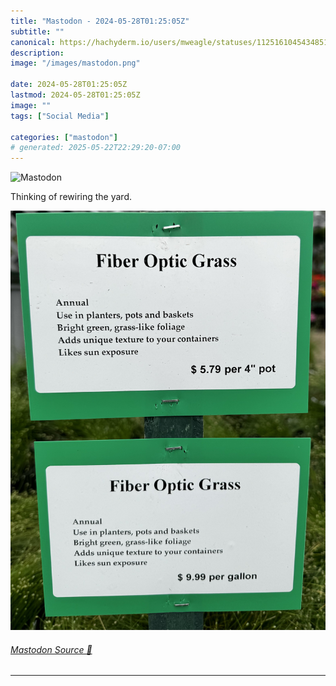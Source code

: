 ```yaml
---
title: "Mastodon - 2024-05-28T01:25:05Z"
subtitle: ""
canonical: https://hachyderm.io/users/mweagle/statuses/112516104543485102
description:
image: "/images/mastodon.png"

date: 2024-05-28T01:25:05Z
lastmod: 2024-05-28T01:25:05Z
image: ""
tags: ["Social Media"]

categories: ["mastodon"]
# generated: 2025-05-22T22:29:20-07:00
---
```

![Mastodon](/images/mastodon.png)

<p>Thinking of rewiring the yard.</p>

![A plant placard for “Fiber Optic Grass” ](2c4ed5ac2f804083.jpeg)

###### [Mastodon Source 🐘](https://hachyderm.io/@mweagle/112516104543485102)

___
